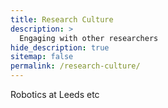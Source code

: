 ```yaml
---
title: Research Culture
description: >
  Engaging with other researchers
hide_description: true
sitemap: false
permalink: /research-culture/
---
```



Robotics at Leeds etc

